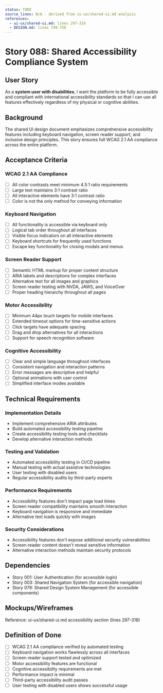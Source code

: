 ```yaml
---
status: TODO
source_lines: N/A - derived from ui-ux/shared-ui.md analysis
references:
  - ui-ux/shared-ui.md: lines 297-318
  - DESIGN.md: lines 749-758
---
```


# Story 088: Shared Accessibility Compliance System

## User Story
As a **system user with disabilities**, I want the platform to be fully accessible and compliant with international accessibility standards so that I can use all features effectively regardless of my physical or cognitive abilities.

## Background
The shared UI design document emphasizes comprehensive accessibility features including keyboard navigation, screen reader support, and inclusive design principles. This story ensures full WCAG 2.1 AA compliance across the entire platform.

## Acceptance Criteria

### WCAG 2.1 AA Compliance
- [ ] All color contrasts meet minimum 4.5:1 ratio requirements
- [ ] Large text maintains 3:1 contrast ratio
- [ ] All interactive elements have 3:1 contrast ratio
- [ ] Color is not the only method for conveying information

### Keyboard Navigation
- [ ] All functionality is accessible via keyboard only
- [ ] Logical tab order throughout all interfaces
- [ ] Visible focus indicators on all interactive elements
- [ ] Keyboard shortcuts for frequently used functions
- [ ] Escape key functionality for closing modals and menus

### Screen Reader Support
- [ ] Semantic HTML markup for proper content structure
- [ ] ARIA labels and descriptions for complex interfaces
- [ ] Alternative text for all images and graphics
- [ ] Screen reader testing with NVDA, JAWS, and VoiceOver
- [ ] Proper heading hierarchy throughout all pages

### Motor Accessibility
- [ ] Minimum 44px touch targets for mobile interfaces
- [ ] Extended timeout options for time-sensitive actions
- [ ] Click targets have adequate spacing
- [ ] Drag and drop alternatives for all interactions
- [ ] Support for speech recognition software

### Cognitive Accessibility
- [ ] Clear and simple language throughout interfaces
- [ ] Consistent navigation and interaction patterns
- [ ] Error messages are descriptive and helpful
- [ ] Optional animations with user control
- [ ] Simplified interface modes available

## Technical Requirements

### Implementation Details
- Implement comprehensive ARIA attributes
- Build automated accessibility testing pipeline
- Create accessibility testing tools and checklists
- Develop alternative interaction methods

### Testing and Validation
- Automated accessibility testing in CI/CD pipeline
- Manual testing with actual assistive technologies
- User testing with disabled users
- Regular accessibility audits by third-party experts

### Performance Requirements
- Accessibility features don't impact page load times
- Screen reader compatibility maintains smooth interaction
- Keyboard navigation is responsive and immediate
- Alternative text loads quickly with images

### Security Considerations
- Accessibility features don't expose additional security vulnerabilities
- Screen reader content doesn't reveal sensitive information
- Alternative interaction methods maintain security protocols

## Dependencies
- Story 001: User Authentication (for accessible login)
- Story 003: Shared Navigation System (for accessible navigation)
- Story 079: Shared Design System Management (for accessible components)

## Mockups/Wireframes
Reference: ui-ux/shared-ui.md accessibility section (lines 297-318)

## Definition of Done
- [ ] WCAG 2.1 AA compliance verified by automated testing
- [ ] Keyboard navigation works flawlessly across all interfaces
- [ ] Screen reader support tested and optimized
- [ ] Motor accessibility features are functional
- [ ] Cognitive accessibility requirements are met
- [ ] Performance impact is minimal
- [ ] Third-party accessibility audit passes
- [ ] User testing with disabled users shows successful usage